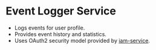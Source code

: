 # Event Logger Service
* Logs events for user profile.
* Provides event history and statistics.
* Uses OAuth2 security model provided by [iam-service](https://github.com/jveverka/iam-service).
